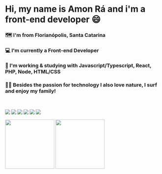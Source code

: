 <h1>Hi, my name is Amon Rá and i'm a front-end developer 😄</h1>

<h3>🗺️ I'm from Florianópolis, Santa Catarina</h3>
<h3>💻 I'm currently a Front-end Developer</h3>
<h3>📱 I'm working & studying with Javascript/Typescript, React, PHP, Node, HTML/CSS</h3>
<h3>🏄‍♂️ Besides the passion for technology I also love nature, I surf and enjoy my family!</h3>

<br><br>
<img src="https://img.shields.io/badge/HTML5-E34F26?style=for-the-badge&logo=html5&logoColor=white"></img>
<img src="https://img.shields.io/badge/CSS3-1572B6?style=for-the-badge&logo=css3&logoColor=white"></img>
<img src="https://img.shields.io/badge/JavaScript-F7DF1E?style=for-the-badge&logo=javascript&logoColor=black"></img>
<img src="https://img.shields.io/badge/TypeScript-007ACC?style=for-the-badge&logo=typescript&logoColor=white"></img>
<img src="https://img.shields.io/badge/React-20232A?style=for-the-badge&logo=react&logoColor=61DAFB"></img>
<img src="https://img.shields.io/badge/PHP-777BB4?style=for-the-badge&logo=php&logoColor=white"></img>

<div align="left">
  <img height="160em" src="https://github-readme-stats.vercel.app/api?user=amonradev&username=Amon&count_private=true&show_icons=true&theme=tokyonight&include_all_commits=true"/>
  <img height="160em" src="https://github-readme-stats.vercel.app/api/top-langs/?user=amonradev&username=Amon&layout=compact&langs_count=7&theme=tokyonight&include_all_commits=true&count_private=true"/>
</div>

